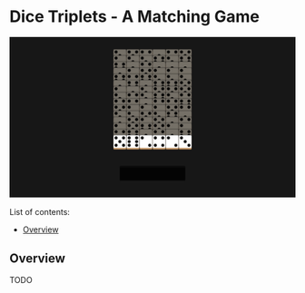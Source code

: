 # Dice Triplets - A Matching Game

![sample](doc/sample.png)

List of contents:
- [Overview](#overview)
<!-- - [Shadertoy](#shadertoy) -->
<!-- - [WebGL2](#webgl2) -->

## Overview
TODO
